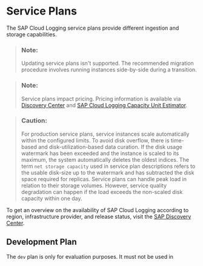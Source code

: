 <!-- loioa9d2d1b5306d4da08ed0d0e38b2850f0 -->

# Service Plans

The SAP Cloud Logging service plans provide different ingestion and storage capabilities.

> ### Note:  
> Updating service plans isn't supported. The recommended migration procedure involves running instances side-by-side during a transition.

> ### Note:  
> Service plans impact pricing. Pricing information is available via [Discovery Center](https://discovery-center.cloud.sap/serviceCatalog/cloud-logging?tab=service_plan) and [SAP Cloud Logging Capacity Unit Estimator](https://sap-cloud-logging-estimator.cfapps.us10.hana.ondemand.com/).

> ### Caution:  
> For production service plans, service instances scale automatically within the configured limits. To avoid disk overflow, there is time-based and disk-utilization-based data curation. If the disk usage watermark has been exceeded and the instance is scaled to its maximum, the system automatically deletes the oldest indices. The term `net storage capacity` used in service plan descriptions refers to the usable disk-size up to the watermark and has subtracted the disk space required for replicas. Service plans can handle peak load in relation to their storage volumes. However, service quality degradation can happen if the load exceeds the non-scaled disk capacity within one day.

To get an overview on the availability of SAP Cloud Logging according to region, infrastructure provider, and release status, visit the [SAP Discovery Center](https://discovery-center.cloud.sap/protected/index.html#/serviceCatalog/cloud-logging).



<a name="loioa9d2d1b5306d4da08ed0d0e38b2850f0__section_ddx_db5_zyb"/>

## Development Plan

The `dev` plan is only for evaluation purposes. It must not be used in production use cases, as it lacks cloud qualities. It also doesn't include auto-scaling or data replication, and has limited ingestion throughput. Therefore it isn't suitable for testing loads exceeding its 7.5 GB-storage capacity.



<a name="loioa9d2d1b5306d4da08ed0d0e38b2850f0__section_b2x_fb5_zyb"/>

## Standard Plan

The `standard` plan targets usage in production. It incorporates data replication, and enables automatic scaling of net storage capacity from 75 GB to 375 GB.

> ### Example:  
> If the average ingest rate is 100x 2 kB logs per second, a single standard plan instance can sustain storage for approximately 8 to 43 days, depending on the specific scaling configuration.



<a name="loioa9d2d1b5306d4da08ed0d0e38b2850f0__section_ak4_2c5_zyb"/>

## Large Plan

The `large` plan targets usage in production. It incorporates data replication and enables automatic scaling of net storage capacity from 750 GB to 3.75 TB.

> ### Example:  
> If the average ingest rate is 1000x 2 kB logs per second, a single large plan instance can sustain storage for approximately 8 to 43 days, depending on the specific scaling configuration.

